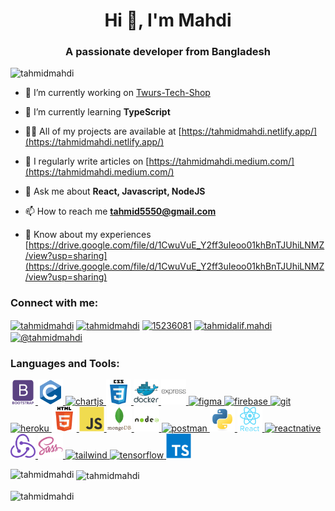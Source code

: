  <img align="right" width="500px" src="https://cdn.dribbble.com/users/2571505/screenshots/14197653/media/324034b1707825a543f520a98d30fdf2.gif" alt="" srcset=""> 

<h1 align="center">Hi 👋, I'm Mahdi</h1>
<h3 align="center">A passionate developer from Bangladesh</h3>

<p align="left"> <img src="https://komarev.com/ghpvc/?username=tahmidmahdi&label=Profile%20views&color=0e75b6&style=flat" alt="tahmidmahdi" /> </p>

- 🔭 I’m currently working on [Twurs-Tech-Shop](http://twurs-tech-shop.netlify.app/)

- 🌱 I’m currently learning **TypeScript**

- 👨‍💻 All of my projects are available at [https://tahmidmahdi.netlify.app/](https://tahmidmahdi.netlify.app/)

- 📝 I regularly write articles on [https://tahmidmahdi.medium.com/](https://tahmidmahdi.medium.com/)

- 💬 Ask me about **React, Javascript, NodeJS**

- 📫 How to reach me **tahmid5550@gmail.com**

- 📄 Know about my experiences [https://drive.google.com/file/d/1CwuVuE_Y2ff3uIeoo01khBnTJUhiLNMZ/view?usp=sharing](https://drive.google.com/file/d/1CwuVuE_Y2ff3uIeoo01khBnTJUhiLNMZ/view?usp=sharing)

<h3 align="left">Connect with me:</h3>
<p align="left">
<a href="https://dev.to/tahmidmahdi" target="blank"><img align="center" src="https://cdn.jsdelivr.net/npm/simple-icons@3.0.1/icons/dev-dot-to.svg" alt="tahmidmahdi" height="30" width="40" /></a>
<a href="https://linkedin.com/in/tahmidmahdi" target="blank"><img align="center" src="https://raw.githubusercontent.com/rahuldkjain/github-profile-readme-generator/master/src/images/icons/Social/linked-in-alt.svg" alt="tahmidmahdi" height="30" width="40" /></a>
<a href="https://stackoverflow.com/users/15236081" target="blank"><img align="center" src="https://raw.githubusercontent.com/rahuldkjain/github-profile-readme-generator/master/src/images/icons/Social/stack-overflow.svg" alt="15236081" height="30" width="40" /></a>
<a href="https://fb.com/tahmidalif.mahdi" target="blank"><img align="center" src="https://raw.githubusercontent.com/rahuldkjain/github-profile-readme-generator/master/src/images/icons/Social/facebook.svg" alt="tahmidalif.mahdi" height="30" width="40" /></a>
<a href="https://medium.com/@tahmidmahdi" target="blank"><img align="center" src="https://raw.githubusercontent.com/rahuldkjain/github-profile-readme-generator/master/src/images/icons/Social/medium.svg" alt="@tahmidmahdi" height="30" width="40" /></a>
</p>

<h3 align="left">Languages and Tools:</h3>
<p align="left"> <a href="https://getbootstrap.com" target="_blank"> <img src="https://raw.githubusercontent.com/devicons/devicon/master/icons/bootstrap/bootstrap-plain-wordmark.svg" alt="bootstrap" width="40" height="40"/> </a> <a href="https://www.cprogramming.com/" target="_blank"> <img src="https://raw.githubusercontent.com/devicons/devicon/master/icons/c/c-original.svg" alt="c" width="40" height="40"/> </a> <a href="https://www.chartjs.org" target="_blank"> <img src="https://www.chartjs.org/media/logo-title.svg" alt="chartjs" width="40" height="40"/> </a> <a href="https://www.w3schools.com/css/" target="_blank"> <img src="https://raw.githubusercontent.com/devicons/devicon/master/icons/css3/css3-original-wordmark.svg" alt="css3" width="40" height="40"/> </a> <a href="https://www.docker.com/" target="_blank"> <img src="https://raw.githubusercontent.com/devicons/devicon/master/icons/docker/docker-original-wordmark.svg" alt="docker" width="40" height="40"/> </a> <a href="https://expressjs.com" target="_blank"> <img src="https://raw.githubusercontent.com/devicons/devicon/master/icons/express/express-original-wordmark.svg" alt="express" width="40" height="40"/> </a> <a href="https://www.figma.com/" target="_blank"> <img src="https://www.vectorlogo.zone/logos/figma/figma-icon.svg" alt="figma" width="40" height="40"/> </a> <a href="https://firebase.google.com/" target="_blank"> <img src="https://www.vectorlogo.zone/logos/firebase/firebase-icon.svg" alt="firebase" width="40" height="40"/> </a> <a href="https://git-scm.com/" target="_blank"> <img src="https://www.vectorlogo.zone/logos/git-scm/git-scm-icon.svg" alt="git" width="40" height="40"/> </a> <a href="https://heroku.com" target="_blank"> <img src="https://www.vectorlogo.zone/logos/heroku/heroku-icon.svg" alt="heroku" width="40" height="40"/> </a> <a href="https://www.w3.org/html/" target="_blank"> <img src="https://raw.githubusercontent.com/devicons/devicon/master/icons/html5/html5-original-wordmark.svg" alt="html5" width="40" height="40"/> </a> <a href="https://developer.mozilla.org/en-US/docs/Web/JavaScript" target="_blank"> <img src="https://raw.githubusercontent.com/devicons/devicon/master/icons/javascript/javascript-original.svg" alt="javascript" width="40" height="40"/> </a> <a href="https://www.mongodb.com/" target="_blank"> <img src="https://raw.githubusercontent.com/devicons/devicon/master/icons/mongodb/mongodb-original-wordmark.svg" alt="mongodb" width="40" height="40"/> </a> <a href="https://nodejs.org" target="_blank"> <img src="https://raw.githubusercontent.com/devicons/devicon/master/icons/nodejs/nodejs-original-wordmark.svg" alt="nodejs" width="40" height="40"/> </a> <a href="https://postman.com" target="_blank"> <img src="https://www.vectorlogo.zone/logos/getpostman/getpostman-icon.svg" alt="postman" width="40" height="40"/> </a> <a href="https://www.python.org" target="_blank"> <img src="https://raw.githubusercontent.com/devicons/devicon/master/icons/python/python-original.svg" alt="python" width="40" height="40"/> </a> <a href="https://reactjs.org/" target="_blank"> <img src="https://raw.githubusercontent.com/devicons/devicon/master/icons/react/react-original-wordmark.svg" alt="react" width="40" height="40"/> </a> <a href="https://reactnative.dev/" target="_blank"> <img src="https://reactnative.dev/img/header_logo.svg" alt="reactnative" width="40" height="40"/> </a> <a href="https://redux.js.org" target="_blank"> <img src="https://raw.githubusercontent.com/devicons/devicon/master/icons/redux/redux-original.svg" alt="redux" width="40" height="40"/> </a> <a href="https://sass-lang.com" target="_blank"> <img src="https://raw.githubusercontent.com/devicons/devicon/master/icons/sass/sass-original.svg" alt="sass" width="40" height="40"/> </a> <a href="https://tailwindcss.com/" target="_blank"> <img src="https://www.vectorlogo.zone/logos/tailwindcss/tailwindcss-icon.svg" alt="tailwind" width="40" height="40"/> </a> <a href="https://www.tensorflow.org" target="_blank"> <img src="https://www.vectorlogo.zone/logos/tensorflow/tensorflow-icon.svg" alt="tensorflow" width="40" height="40"/> </a> <a href="https://www.typescriptlang.org/" target="_blank"> <img src="https://raw.githubusercontent.com/devicons/devicon/master/icons/typescript/typescript-original.svg" alt="typescript" width="40" height="40"/> </a> </p>

<p><img align="left" src="https://github-readme-stats.vercel.app/api/top-langs?username=tahmidmahdi&show_icons=true&locale=en&layout=compact" alt="tahmidmahdi" /></p>

<p>&nbsp;<img align="center" src="https://github-readme-stats.vercel.app/api?username=tahmidmahdi&show_icons=true&locale=en" alt="tahmidmahdi" /></p>

<p><img align="center" src="https://github-readme-streak-stats.herokuapp.com/?user=tahmidmahdi&" alt="tahmidmahdi" /></p>

